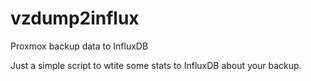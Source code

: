# vzdump2influx
Proxmox backup data to InfluxDB

Just a simple script to wtite some stats to InfluxDB about your backup.
